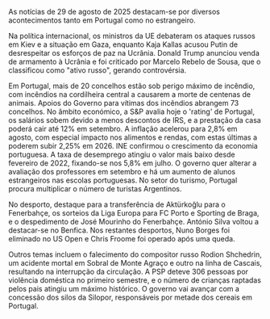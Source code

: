 As notícias de 29 de agosto de 2025 destacam-se por diversos acontecimentos tanto em Portugal como no estrangeiro.

Na política internacional, os ministros da UE debateram os ataques russos em Kiev e a situação em Gaza, enquanto Kaja Kallas acusou Putin de desrespeitar os esforços de paz na Ucrânia. Donald Trump anunciou venda de armamento à Ucrânia e foi criticado por Marcelo Rebelo de Sousa, que o classificou como "ativo russo", gerando controvérsia.

Em Portugal, mais de 20 concelhos estão sob perigo máximo de incêndio, com incêndios na cordilheira central a causarem a morte de centenas de animais. Apoios do Governo para vítimas dos incêndios abrangem 73 concelhos. No âmbito económico, a S&P avalia hoje o 'rating' de Portugal, os salários sobem devido a menos descontos de IRS, e a prestação da casa poderá cair até 12% em setembro. A inflação acelerou para 2,8% em agosto, com especial impacto nos alimentos e rendas, com estas últimas a poderem subir 2,25% em 2026. INE confirmou o crescimento da economia portuguesa. A taxa de desemprego atingiu o valor mais baixo desde fevereiro de 2022, fixando-se nos 5,8% em julho. O governo quer alterar a avaliação dos professores em setembro e há um aumento de alunos estrangeiros nas escolas portuguesas. No setor do turismo, Portugal procura multiplicar o número de turistas Argentinos.

No desporto, destaque para a transferência de Aktürkoğlu para o Fenerbahçe, os sorteios da Liga Europa para FC Porto e Sporting de Braga, e o despedimento de José Mourinho do Fenerbahçe. António Silva voltou a destacar-se no Benfica. Nos restantes desportos, Nuno Borges foi eliminado no US Open e Chris Froome foi operado após uma queda.

Outros temas incluem o falecimento do compositor russo Rodion Shchedrin, um acidente mortal em Sobral de Monte Agraço e outro na linha de Cascais, resultando na interrupção da circulação. A PSP deteve 306 pessoas por violência doméstica no primeiro semestre, e o número de crianças raptadas pelos pais atingiu um máximo histórico. O governo vai avançar com a concessão dos silos da Silopor, responsáveis por metade dos cereais em Portugal.